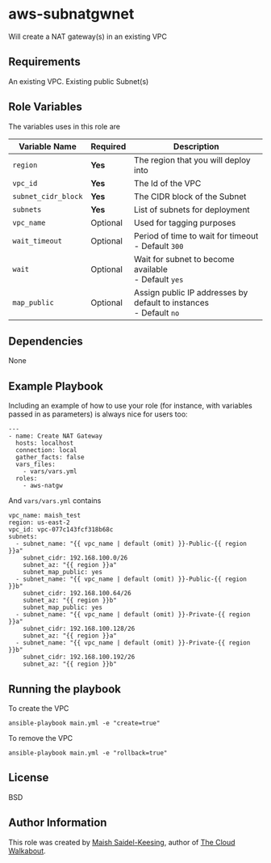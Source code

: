 # aws-subnatgwnet

Will create a NAT gateway(s) in an existing VPC 

## Requirements

An existing VPC.
Existing public Subnet(s)

## Role Variables

The variables uses in this role are

| Variable Name | Required | Description | 
|----|----|----|
| `region`| **Yes** | The region that you will deploy into |
| `vpc_id` | **Yes** | The Id of the VPC | 
| `subnet_cidr_block` | **Yes** | The CIDR block of the Subnet  | 
| `subnets` | **Yes** | List of subnets for deployment
| `vpc_name` | Optional | Used for tagging purposes |
| `wait_timeout` | Optional | Period of time to wait for timeout <br> - Default `300` |
| `wait` | Optional | Wait for subnet to become available <br> - Default `yes` |
| `map_public` | Optional | Assign public IP addresses by default to instances <br> - Default `no` |

## Dependencies

None

## Example Playbook

Including an example of how to use your role (for instance, with variables passed in as parameters) is always nice for users too:

```
---
- name: Create NAT Gateway
  hosts: localhost
  connection: local
  gather_facts: false
  vars_files:
    - vars/vars.yml
  roles:
    - aws-natgw
```

And `vars/vars.yml` contains

```
vpc_name: maish_test
region: us-east-2
vpc_id: vpc-077c143fcf318b68c
subnets:
  - subnet_name: "{{ vpc_name | default (omit) }}-Public-{{ region }}a"
    subnet_cidr: 192.168.100.0/26
    subnet_az: "{{ region }}a"
    subnet_map_public: yes
  - subnet_name: "{{ vpc_name | default (omit) }}-Public-{{ region }}b"
    subnet_cidr: 192.168.100.64/26
    subnet_az: "{{ region }}b"
    subnet_map_public: yes
  - subnet_name: "{{ vpc_name | default (omit) }}-Private-{{ region }}a"
    subnet_cidr: 192.168.100.128/26
    subnet_az: "{{ region }}a"
  - subnet_name: "{{ vpc_name | default (omit) }}-Private-{{ region }}b"
    subnet_cidr: 192.168.100.192/26
    subnet_az: "{{ region }}b"
```

## Running the playbook

To create the VPC

`ansible-playbook main.yml -e "create=true"`

To remove the VPC

`ansible-playbook main.yml -e "rollback=true"`

## License

BSD

## Author Information
This role was created by [Maish Saidel-Keesing](https://www.maishsk.com/), author of [The Cloud Walkabout](http://cloudwalkabout.com/).